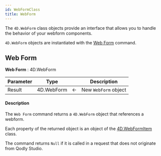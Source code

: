 ```yaml
---
id: WebFormClass
title: WebForm
---
```


The `4D.WebForm` class objects provide an interface that allows you to handle the behavior of your webform components.

`4D.WebForm` objects are instantiated with the [Web Form](#web-form) command.

## Web Form

<!-- REF #_command_.Web Form.Syntax -->
**Web Form** : 4D.WebForm<!-- END REF -->

<!-- REF #_command_.Web Form.Params -->
|Parameter|Type||Description|
|---------|--- |:---:|------|
|Result|4D.WebForm|<-|New `WebForm` object
<!-- END REF -->

#### Description

The `Web Form` command <!-- REF #_command_.Web Form.Summary --> returns a `4D.WebForm` object that references a webform<!-- END REF -->.

Each property of the returned object is an object of the [4D.WebFormItem](WebFormItemClass.md) class.

The command returns `Null` if it is called in a request that does not originate from Qodly Studio.


